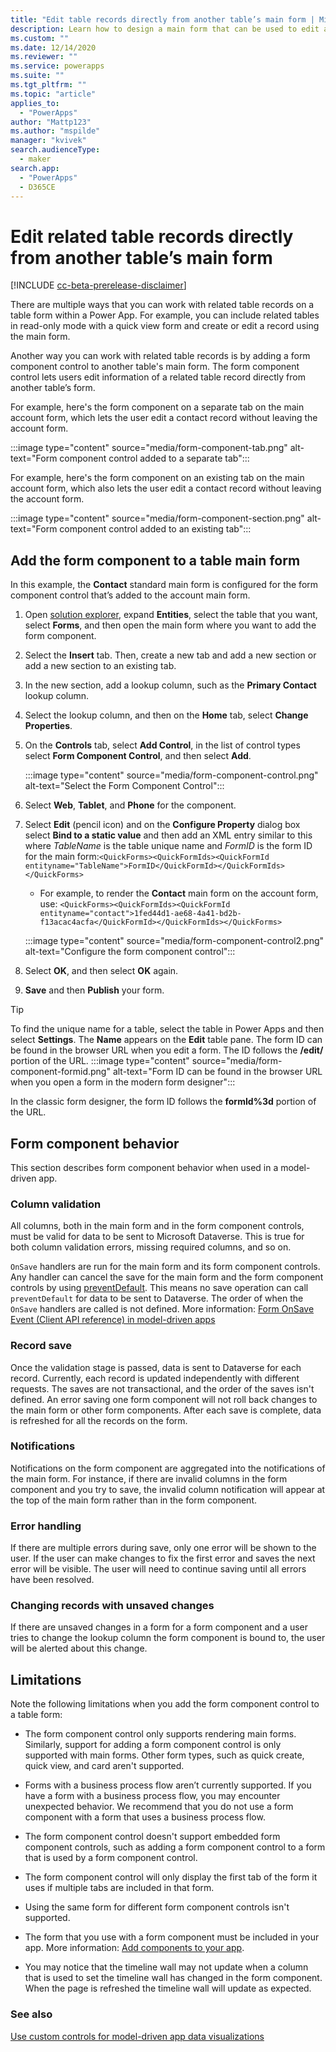 ```yaml
---
title: "Edit table records directly from another table’s main form | MicrosoftDocs"
description: Learn how to design a main form that can be used to edit a related table record.
ms.custom: ""
ms.date: 12/14/2020
ms.reviewer: ""
ms.service: powerapps
ms.suite: ""
ms.tgt_pltfrm: ""
ms.topic: "article"
applies_to: 
  - "PowerApps"
author: "Mattp123"
ms.author: "mspilde"
manager: "kvivek"
search.audienceType: 
  - maker
search.app: 
  - "PowerApps"
  - D365CE
---
```

# Edit related table records directly from another table’s main form

[!INCLUDE [cc-beta-prerelease-disclaimer](../../includes/cc-beta-prerelease-disclaimer.md)]

There are multiple ways that you can work with related table records on a table form within a Power App. For example, you can include related tables in read-only mode with a quick view form and create or edit a record using the main form. 

Another way you can work with related table records is by adding a form component control to another table's main form. The form component control lets users edit information of a related table record directly from another table’s form.

For example, here's the form component on a separate tab on the main account form, which lets the user edit a contact record without leaving the account form.

:::image type="content" source="media/form-component-tab.png" alt-text="Form component control added to a separate tab":::

For example, here's the form component on an existing tab on the main account form, which also lets the user edit a contact record without leaving the account form.

:::image type="content" source="media/form-component-section.png" alt-text="Form component control added to an existing tab":::

## Add the form component to a table main form

In this example, the **Contact** standard main form is configured for the form component control that’s added to the account main form.

1. Open [solution explorer](advanced-navigation.md#solution-explorer), expand **Entities**, select the table that you want, select **Forms**, and then open the main form where you want to add the form component.
1. Select the **Insert** tab. Then, create a new tab and add a new section or add a new section to an existing tab.  
1. In the new section, add a lookup column, such as the **Primary Contact** lookup column.
1. Select the lookup column, and then on the **Home** tab, select **Change Properties**.
1. On the **Controls** tab, select **Add Control**, in the list of control types select **Form Component Control**, and then select **Add**.

    :::image type="content" source="media/form-component-control.png" alt-text="Select the Form Component Control":::
1. Select **Web**, **Tablet**, and **Phone** for the component.
1. Select **Edit** (pencil icon) and on the **Configure Property** dialog box select **Bind to a static value** and then add an XML entry similar to this where *TableName* is the table unique name and *FormID* is the form ID for the main form:`<QuickForms><QuickFormIds><QuickFormId entityname="TableName">FormID</QuickFormId></QuickFormIds></QuickForms>`
   - For example, to render the **Contact** main form on the account form, use: `<QuickForms><QuickFormIds><QuickFormId entityname="contact">1fed44d1-ae68-4a41-bd2b-f13acac4acfa</QuickFormId></QuickFormIds></QuickForms>`

    :::image type="content" source="media/form-component-control2.png" alt-text="Configure the form component control":::
1. Select **OK**, and then select **OK** again.
1. **Save** and then **Publish** your form.

> [!TIP]
> To find the unique name for a table, select the table in Power Apps and then select **Settings**. The **Name** appears on the **Edit** table pane.
> The form ID can be found in the browser URL when you edit a form. The ID follows the **/edit/** portion of the URL.
>  :::image type="content" source="media/form-component-formid.png" alt-text="Form ID can be found in the browser URL when you open a form in the modern form designer":::
>
> In the classic form designer, the form ID follows the **formId%3d** portion of the URL.

## Form component behavior

This section describes form component behavior when used in a model-driven app.

### Column validation

All columns, both in the main form and in the form component controls, must be valid for data to be sent to Microsoft Dataverse. This is true for both column validation errors, missing required columns, and so on.

`OnSave` handlers are run for the main form and its form component controls. Any handler can cancel the save for the main form and the form component controls by using [preventDefault](/powerapps/developer/model-driven-apps/clientapi/reference/save-event-arguments/preventdefault). This means no save operation can call `preventDefault` for data to be sent to Dataverse. The order of when the `OnSave` handlers are called is not defined. More information: [Form OnSave Event (Client API reference) in model-driven apps](../../developer/model-driven-apps/clientapi/reference/events/form-onsave.md)

### Record save

Once the validation stage is passed, data is sent to Dataverse for each record. Currently, each record is updated independently with different requests. The saves are not transactional, and the order of the saves isn't defined. An error saving one form component will not roll back changes to the main form or other form components. After each save is complete, data is refreshed for all the records on the form.

### Notifications

Notifications on the form component are aggregated into the notifications of the main form. For instance, if there are invalid columns in the form component and you try to save, the invalid column notification will appear at the top of the main form rather than in the form component.

### Error handling

If there are multiple errors during save, only one error will be shown to the user. If the user can make changes to fix the first error and saves the next error will be visible.  The user will need to continue saving until all errors have been resolved.

### Changing records with unsaved changes

If there are unsaved changes in a form for a form component and a user tries to change the lookup column the form component is bound to, the user will be alerted about this change.

## Limitations

Note the following limitations when you add the form component control to a table form:

- The form component control only supports rendering main forms. Similarly, support for adding a form component control is only supported with main forms. Other form types, such as quick create, quick view, and card aren't supported.

- Forms with a business process flow aren’t currently supported. If you have a form with a business process flow, you may encounter unexpected behavior.  We recommend that you do not use a form component with a form that uses a business process flow.

- The form component control doesn't support embedded form component controls, such as adding a form component control to a form that is used by a form component control. 

- The form component control will only display the first tab of the form it uses if multiple tabs are included in that form.  

- Using the same form for different form component controls isn't supported.

- The form that you use with a form component must be included in your app. More information: [Add components to your app](build-first-model-driven-app.md#add-components-to-your-app).

- You may notice that the timeline wall may not update when a column that is used to set the timeline wall has changed in the form component. When the page is refreshed the timeline wall will update as expected.  

### See also

[Use custom controls for model-driven app data visualizations](use-custom-controls-data-visualizations.md)
